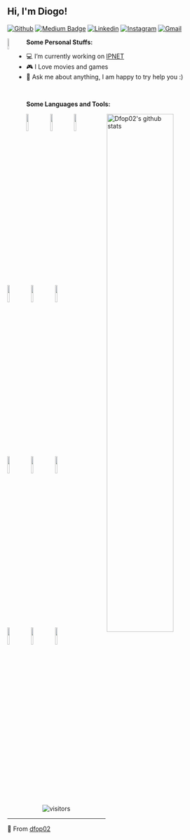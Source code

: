 <!-- Your title -->
## Hi, I'm Diogo!

<!-- Your badges
You can use the website to generate badges: https://shields.io/
-->

[![Github](https://img.shields.io/badge/-Github-000?style=flat&logo=Github&logoColor=white)](https://github.com/dfop02)
[![Medium Badge](https://img.shields.io/badge/-Medium-000?style=flat&logo=Medium&logoColor=white&&link=https://medium.com/@diogo.fernandes)](https://medium.com/@diogo.fernandes)
[![Linkedin](https://img.shields.io/badge/-LinkedIn-blue?style=flat&logo=Linkedin&logoColor=white)](https://www.linkedin.com/in/diogo-fernandes-op/)
[![Instagram](https://img.shields.io/badge/-Instagram-c13584?style=flat&labelColor=c13584&logo=instagram&logoColor=white)](https://www.instagram.com/dioguinho02/)
[![Gmail](https://img.shields.io/badge/-Gmail-c14438?style=flat&logo=Gmail&logoColor=white)](mailto:diogofernandesop@gmail.com)

<!-- Funny Gif -->
<img width="8%" align="left" alt="Github" src="https://media.tenor.com/images/ceaf20d4d85f71bb1419f0a7a63ad8c8/tenor.gif"/>

<!-- Talking about you 
You can find the emoji codes here: https://emojiterra.com/
-->
**Some Personal Stuffs:**

- :computer: I’m currently working on [IPNET](https://ipnet.cloud/)
- :video_game: I Love movies and games
- :speech_balloon: Ask me about anything, I am happy to try help you :)

<br>

**Some Languages and Tools:** 

<!-- Your github readme stats
You can use this api: https://github.com/anuraghazra/github-readme-stats
-->
<p>
  <a href="https://github.com/dfop02">
    <img width="55%" align="right" alt="Dfop02's github stats" src="https://github-readme-stats.vercel.app/api?username=dfop02&show_icons=true&hide_border=true" />
  </a>
  
  <!-- Your languages and tools. Be careful with the alignment. 
  You can use this site to get logos: https://www.vectorlogo.zone
  -->
  <code><img width="10%" src="https://www.vectorlogo.zone/logos/python/python-ar21.svg"></code>
  <code><img width="10%" src="https://www.vectorlogo.zone/logos/ruby-lang/ruby-lang-ar21.svg"></code>
  <code><img width="10%" src="https://www.vectorlogo.zone/logos/docker/docker-ar21.svg"></code>
  <br />
  <code><img width="10%" src="https://www.vectorlogo.zone/logos/javascript/javascript-ar21.svg"></code>
  <code><img width="10%" src="https://www.vectorlogo.zone/logos/reactjs/reactjs-ar21.svg"></code>
  <code><img width="10%" src="https://www.vectorlogo.zone/logos/linux/linux-ar21.svg"></code>
  <br />
  <code><img width="10%" src="https://www.vectorlogo.zone/logos/mysql/mysql-ar21.svg"></code>
  <code><img width="10%" src="https://www.vectorlogo.zone/logos/getpostman/getpostman-ar21.svg"></code>
  <code><img width="10%" src="https://www.vectorlogo.zone/logos/getbootstrap/getbootstrap-ar21.svg"></code>
  <br />
  <code><img width="10%" src="https://www.vectorlogo.zone/logos/git-scm/git-scm-ar21.svg"></code>
  <code><img width="10%" src="https://www.vectorlogo.zone/logos/yaml/yaml-ar21.svg"></code>
  <code><img width="10%" src="https://www.vectorlogo.zone/logos/gnu_bash/gnu_bash-ar21.svg"></code>
</p>

<!-- Your visitors
site: https://visitor-badge.glitch.me
-->
<p align="center">
    <img align="center" alt="visitors" src="https://visitor-badge.glitch.me/badge?page_id=dfop02.dfop02" />
</p>

---

<!-- This readme was created by Diogo Fernandes - https://github.com/dfop02 -->
:star2: From [dfop02](https://github.com/dfop02)

